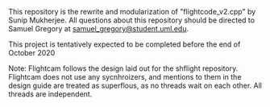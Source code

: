 This repository is the rewrite and modularization of "flightcode_v2.cpp" by Sunip Mukherjee. All questions about this repository should be directed to Samuel Gregory at samuel_gregory@student.uml.edu.

This project is tentatively expected to be completed before the end of October 2020

Note: Flightcam follows the design laid out for the shflight repository. Flightcam does not use any sycnhroizers, and mentions to them in the design guide are treated as superflous, as no threads wait on each other. All threads are independent.
